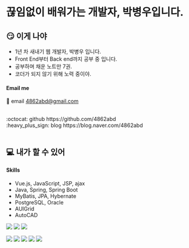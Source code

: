 # 끊임없이 배워가는 개발자, 박병우입니다.

## :smirk: 이게 나야
- 1년 차 새내기 웹 개발자, 박병우 입니다.
- Front End부터 Back end까지 공부 중 입니다.
- 공부하며 채운 노트만 7권.
- 코더가 되지 않기 위해 노력 중이야.


#### Email me
:email: email
4862abd@gmail.com

<br>
:octocat: github
https://github.com/4862abd

<br>
:heavy_plus_sign: blog
https://blog.naver.com/4862abd

<br>
<br>

## :computer: 내가 할 수 있어
#### Skills
- Vue.js, JavaScript, JSP, ajax
- Java, Spring, Spring Boot
- MyBatis, JPA, Hybernate
- PostgreSQL, Oracle
- AUIGrid
- AutoCAD

<img src="https://img.shields.io/badge/Vue.js-F0F0F0?style=flat-square&logo=Vue.js&logoColor=4FC08D"/></a>
<img src="https://img.shields.io/badge/Vue.js-F0F0F0?style=flat-square&logo=JavaScript&logoColor=black"/></a>
<img src="https://img.shields.io/badge/Java-F0F0F0?style=flat-square&logo=Java&logoColor=red"/></a>

<img src="https://img.shields.io/badge/-Vue.js-brightgreen"/></a>
<img src="https://img.shields.io/badge/-Java-orange"/></a>
<img src="https://img.shields.io/badge/-MyBatis-lightgrey"/></a>
<img src="https://img.shields.io/badge/-PostgreSQL-blue"/></a>
<img src="https://img.shields.io/badge/-AUIGrid-9cf"/></a>



<!--
**4862abd/4862abd** is a ✨ _special_ ✨ repository because its `README.md` (this file) appears on your GitHub profile.

Here are some ideas to get you started:

- 🔭 I’m currently working on ...
- 🌱 I’m currently learning ...
- 👯 I’m looking to collaborate on ...
- 🤔 I’m looking for help with ...
- 💬 Ask me about ...
- 📫 How to reach me: ...
- 😄 Pronouns: ...
- ⚡ Fun fact: ...
-->
